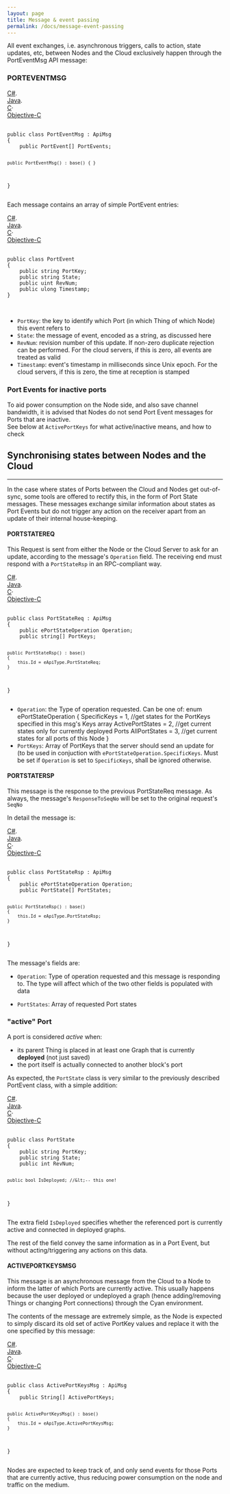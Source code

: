 ```yaml
---
layout: page
title: Message & event passing
permalink: /docs/message-event-passing
---
```


All event exchanges, i.e. asynchronous triggers, calls to action, state updates, etc, between Nodes and the Cloud exclusively happen through the PortEventMsg API message:

### PORTEVENTMSG

<div id="code1_container">
    <div class="block-code block-show-code" type="section.type">
        <div class="code-tabs">
          <div data-lang="csharp" class="tab on">
            <a href="javascript: showCode('code1_container', 'csharp');"><span>C#</span></a><span>.</span>
          </div>
          <div data-lang="java" class="tab off">
            <a href="javascript: showCode('code1_container', 'java');"><span>Java</span></a><span>.</span>
          </div>
          <div data-lang="c" class="tab off">
            <a href="javascript: showCode('code1_container', 'c');"><span>C</span></a><span class="">·</span>
          </div>
          <div data-lang="objc" class="tab off">
            <a href="javascript: showCode('code1_container', 'objc');"><span>Objective-C</span></a>
          </div>
        </div>
        <pre id="csharp">
            <code>
public class PortEventMsg : ApiMsg
{
    public PortEvent[] PortEvents;
  
    public PortEventMsg() : base() { }
}
            </code>
        </pre>
        <pre id="java" style="display:none;">
            <code>
package com.yodiwo.plegma;

public class PortEventMsg extends ApiMsg {

    public PortEvent[] PortEvents;

    public PortEventMsg() {
    }
}
            </code>
        </pre>
        <pre id="c" style="display:none;">
            <code>
typedef struct Yodiwo_Plegma_PortEventMsg
{
    int32_t SeqNo;

    Array_Yodiwo_Plegma_PortEvent_t PortEvents;
} Yodiwo_Plegma_PortEventMsg_t;

typedef struct Array_Yodiwo_Plegma_PortEvent
{
    int num;
    struct Yodiwo_Plegma_PortEvent* elems;
} Array_Yodiwo_Plegma_PortEvent_t;
} Yodiwo_Plegma_ThingsSet_t;
            </code>
        </pre>
        <pre id="objc" style="display:none;">
            <code>
@interface PortEventMsg : APIMsg

@property (strong, nonatomic) NSMutableArray&lt;PortEvent&gt; *PortEvents;

@end
            </code>
        </pre>
    </div>
</div>

Each message contains an array of simple PortEvent entries:

<div id="code2_container">
    <div class="block-code block-show-code" type="section.type">
        <div class="code-tabs">
          <div data-lang="csharp" class="tab on">
            <a href="javascript: showCode('code2_container', 'csharp');"><span>C#</span></a><span>.</span>
          </div>
          <div data-lang="java" class="tab off">
            <a href="javascript: showCode('code2_container', 'java');"><span>Java</span></a><span>.</span>
          </div>
          <div data-lang="c" class="tab off">
            <a href="javascript: showCode('code2_container', 'c');"><span>C</span></a><span class="">·</span>
          </div>
          <div data-lang="objc" class="tab off">
            <a href="javascript: showCode('code2_container', 'objc');"><span>Objective-C</span></a>
          </div>
        </div>
        <pre id="csharp">
            <code>
public class PortEvent
{
    public string PortKey;
    public string State;
    public uint RevNum;
    public ulong Timestamp;
}
            </code>
        </pre>
        <pre id="java" style="display:none;">
            <code>
public class PortEvent
{
    public String PortKey;
    public String State;
    public int RevNum;
    public long Timestamp; 
}
            </code>
        </pre>
        <pre id="c" style="display:none;">
            <code>
typedef struct Yodiwo_Plegma_PortEvent
{
    char* PortKey;
    char* State;
    uint32_t RevNum;
    uint64_t Timestamp;
} Yodiwo_Plegma_PortEvent_t;
            </code>
        </pre>
        <pre id="objc" style="display:none;">
            <code>
@interface PortEvent : JSONModel

@property (strong, nonatomic) NSString *PortKey;
@property (strong, nonatomic) NSString&lt;Optional^gt; *State;
@property (nonatomic) NSUInteger RevNum;
@property (nonatomic) NSUInteger Timestamp;

@end
            </code>
        </pre>
    </div>
</div>


* `PortKey`: the key to identify which Port (in which Thing of which Node) this event refers to
* `State`: the message of event, encoded as a string, as discussed here
* `RevNum`: revision number of this update. If non-zero duplicate rejection can be performed. For the cloud servers, if this is zero, all events are treated as valid
* `Timestamp`: event's timestamp in milliseconds since Unix epoch. For the cloud servers, if this is zero, the time at reception is stamped


<div ng-switch-when="callout">
    <div class="block-callout block-show-callout  type-info block-show-callout  type-warning" type="section.type" ng-model="section.data">
        <h3>
            <i class="fa fa-exclamation-circle on" title="Warning"></i>
            <span>Port Events for inactive ports</span>
        </h3>
        <div marked="data.body" class="ng-isolate-scope"><p>To aid power consumption on the Node side, and also save channel bandwidth, it is advised that Nodes do not send Port Event messages for Ports that are inactive.<br>See below at <code>ActivePortKeys</code> for what active/inactive means, and how to check</p>
        </div>
    </div>
</div>


## Synchronising states between Nodes and the Cloud
- - - -
In the case where states of Ports between the Cloud and Nodes get out-of-sync, some tools are offered to rectify this, in the form of Port State messages. These messages exchange similar information about states as Port Events but do not trigger any action on the receiver apart from an update of their internal house-keeping.

#### PORTSTATEREQ

This Request is sent from either the Node or the Cloud Server to ask for an update, according to the message's `Operation` field. The receiving end must respond with a `PortStateRsp` in an RPC-compliant way.

<div id="code3_container">
    <div class="block-code block-show-code" type="section.type">
        <div class="code-tabs">
          <div data-lang="csharp" class="tab on">
            <a href="javascript: showCode('code3_container', 'csharp');"><span>C#</span></a><span>.</span>
          </div>
          <div data-lang="java" class="tab off">
            <a href="javascript: showCode('code3_container', 'java');"><span>Java</span></a><span>.</span>
          </div>
          <div data-lang="c" class="tab off">
            <a href="javascript: showCode('code3_container', 'c');"><span>C</span></a><span class="">·</span>
          </div>
          <div data-lang="objc" class="tab off">
            <a href="javascript: showCode('code3_container', 'objc');"><span>Objective-C</span></a>
          </div>
        </div>
        <pre id="csharp">
            <code>
public class PortStateReq : ApiMsg
{
    public ePortStateOperation Operation;
    public string[] PortKeys;

    public PortStateRsp() : base()
    {
        this.Id = eApiType.PortStateReq;
    }
}
            </code>
        </pre>
        <pre id="java" style="display:none;">
            <code>
package com.yodiwo.plegma;

import java.util.ArrayList;

public class PortStateReq extends ApiMsg
{
    public ePortStateOperation Operation;
    public String[] PortKeys;

    public PortStateReq() {
        this.Id = eApiType.PortStateReq;
    }
}
            </code>
        </pre>
        <pre id="c" style="display:none;">
            <code>
typedef struct Yodiwo_Plegma_PortStateReq
{
    //[ApiMsg]
    Yodiwo_Plegma_eApiType Id;
    int32_t Version;
    int32_t SeqNo;
    int32_t ResponseToSeqNo;

    Yodiwo_Plegma_ePortStateOperation Operation;
    Array_char* PortKeys;
} Yodiwo_Plegma_PortStateReq_t;
            </code>
        </pre>
        <pre id="objc" style="display:none;">
            <code>
@interface ThingsReq : APIMsg

@property (nonatomic) EnumThingsOperation Operation;
@property (strong, nonatomic) NSString&lt;Optional&gt; *ThingKey;
@property (strong, nonatomic) NSMutableArray&lt;Thing, Optional&gt; *Data; // of Thing

@end
            </code>
        </pre>
    </div>
</div>

* `Operation`: the Type of operation requested. Can be one of:
        enum ePortStateOperation
        {
          SpecificKeys = 1,     //get states for the PortKeys specified in this msg's Keys array
          ActivePortStates = 2, //get  current states only for currently deployed Ports
          AllPortStates = 3,    //get current states for all ports of this Node
        }
* `PortKeys`: Array of PortKeys that the server should send an update for (to be used in conjuction with `ePortStateOperation.SpecificKeys`. Must be set if `Operation` is set to `SpecificKeys`, shall be ignored otherwise.

#### PORTSTATERSP
This message is the response to the previous PortStateReq message. As always, the message's `ResponseToSeqNo` will be set to the original request's `SeqNo`

In detail the message is:


<div id="code4_container">
    <div class="block-code block-show-code" type="section.type">
        <div class="code-tabs">
          <div data-lang="csharp" class="tab on">
            <a href="javascript: showCode('code4_container', 'csharp');"><span>C#</span></a><span>.</span>
          </div>
          <div data-lang="java" class="tab off">
            <a href="javascript: showCode('code4_container', 'java');"><span>Java</span></a><span>.</span>
          </div>
          <div data-lang="c" class="tab off">
            <a href="javascript: showCode('code4_container', 'c');"><span>C</span></a><span class="">·</span>
          </div>
          <div data-lang="objc" class="tab off">
            <a href="javascript: showCode('code4_container', 'objc');"><span>Objective-C</span></a>
          </div>
        </div>
        <pre id="csharp">
            <code>
public class PortStateRsp : ApiMsg
{
    public ePortStateOperation Operation;
    public PortState[] PortStates;

    public PortStateRsp() : base()
    {
        this.Id = eApiType.PortStateRsp;
    }
}
            </code>
        </pre>
        <pre id="java" style="display:none;">
            <code>
package com.yodiwo.plegma;

import java.util.ArrayList;

public class PortStateRsp extends ApiMsg
{
    public ePortStateOperation Operation;
    public PortState[] PortStates;

    public PortStateRsp() {
        this.Id = eApiType.PortStateRsp;
    }
}
            </code>
        </pre>
        <pre id="c" style="display:none;">
            <code>
typedef struct Yodiwo_Plegma_PortStateRsp
{
    //[ApiMsg]
    Yodiwo_Plegma_eApiType Id;
    int32_t Version;
    int32_t SeqNo;
    int32_t ResponseToSeqNo;

    Yodiwo_Plegma_ePortStateOperation Operation;
    Array_Yodiwo_Plegma_PortState_t PortStates;
} Yodiwo_Plegma_PortStateRsp_t;

typedef struct Array_Yodiwo_Plegma_PortState
{
    int num;
    struct Yodiwo_Plegma_PortState* elems;
} Array_Yodiwo_Plegma_PortState_t;
            </code>
        </pre>
        <pre id="objc" style="display:none;">
            <code>
@interface PortStateRsp : APIMsg

@property (nonatomic) EnumStateOperation Operation;
@property (strong, nonatomic) NSMutableArray&lt;PortState&gt; *PortStates;

@end
            </code>
        </pre>
    </div>
</div>

The message's fields are:

* `Operation`: Type of operation requested and this message is responding to. The type will affect which of the two other fields is populated with data

* `PortStates`: Array of requested Port states

<div ng-switch-when="callout">
    <div class="block-callout block-show-callout  type-info block-show-callout  type-info" type="section.type" ng-model="section.data">
        <h3>
            <i class="fa fa-info-circle on" title="Info"></i>
            <span>"active" Port</span>
        </h3>
        <div marked="data.body" class="ng-isolate-scope"><p>A port is considered <em>active</em> when:</p>
            <ul>
                <li>its parent Thing is placed in at least one Graph that is currently <strong>deployed</strong> (not just saved)</li>
                <li>the port itself is actually connected to another block's port</li>
            </ul>
        </div>
    </div>
</div>

As expected, the `PortState` class is very similar to the previously described PortEvent class, with a simple addition:

<div id="code5_container">
    <div class="block-code block-show-code" type="section.type">
        <div class="code-tabs">
          <div data-lang="csharp" class="tab on">
            <a href="javascript: showCode('code5_container', 'csharp');"><span>C#</span></a><span>.</span>
          </div>
          <div data-lang="java" class="tab off">
            <a href="javascript: showCode('code5_container', 'java');"><span>Java</span></a><span>.</span>
          </div>
          <div data-lang="c" class="tab off">
            <a href="javascript: showCode('code5_container', 'c');"><span>C</span></a><span class="">·</span>
          </div>
          <div data-lang="objc" class="tab off">
            <a href="javascript: showCode('code5_container', 'objc');"><span>Objective-C</span></a>
          </div>
        </div>
        <pre id="csharp">
            <code>
public class PortState
{
    public string PortKey;
    public string State;
    public int RevNum;
  
    public bool IsDeployed; //&lt;-- this one!
}
            </code>
        </pre>
        <pre id="java" style="display:none;">
            <code>
package com.yodiwo.plegma;

import java.util.ArrayList;

public class PortState 
{
    public String PortKey;
    public String State;
    public int RevNum;
  
    public Boolean IsDeployed; //this one
}
            </code>
        </pre>
        <pre id="c" style="display:none;">
            <code>
typedef struct Yodiwo_Plegma_PortState
{
    char* PortKey;
    char* State;
    int32_t RevNum;
  
    bool_t IsDeployed;  //this one
} Yodiwo_Plegma_PortState_t;
            </code>
        </pre>
        <pre id="objc" style="display:none;">
            <code>
@interface PortState : JSONModel

@property (strong, nonatomic) NSString *PortKey;
@property (strong, nonatomic) NSString&lt;Optional&gt; *State;
@property (nonatomic) NSInteger RevNum;

@property (nonatomic) BOOL IsDeployed;  //this one

@end
            </code>
        </pre>
    </div>
</div>

The extra field `IsDeployed` specifies whether the referenced port is currently active and connected in deployed graphs.

The rest of the field convey the same information as in a Port Event, but without acting/triggering any actions on this data.

#### ACTIVEPORTKEYSMSG

This message is an asynchronous message from the Cloud to a Node to inform the latter of which Ports are currently active. This usually happens because the user deployed or undeployed a graph (hence adding/removing Things or changing Port connections) through the Cyan environment.

The contents of the message are extremely simple, as the Node is expected to simply discard its old set of active PortKey values and replace it with the one specified by this message:

<div id="code6_container">
    <div class="block-code block-show-code" type="section.type">
        <div class="code-tabs">
          <div data-lang="csharp" class="tab on">
            <a href="javascript: showCode('code6_container', 'csharp');"><span>C#</span></a><span>.</span>
          </div>
          <div data-lang="java" class="tab off">
            <a href="javascript: showCode('code6_container', 'java');"><span>Java</span></a><span>.</span>
          </div>
          <div data-lang="c" class="tab off">
            <a href="javascript: showCode('code6_container', 'c');"><span>C</span></a><span class="">·</span>
          </div>
          <div data-lang="objc" class="tab off">
            <a href="javascript: showCode('code6_container', 'objc');"><span>Objective-C</span></a>
          </div>
        </div>
        <pre id="csharp">
            <code>
public class ActivePortKeysMsg : ApiMsg
{
    public String[] ActivePortKeys;

    public ActivePortKeysMsg() : base()
    {
        this.Id = eApiType.ActivePortKeysMsg;
    }
}
            </code>
        </pre>
        <pre id="java" style="display:none;">
            <code>
package com.yodiwo.plegma;

import java.util.ArrayList;

public class ActivePortKeysMsg extends ApiMsg
{
    public String[] ActivePortKeys;

    public ActivePortKeysMsg()
    {
      this.Id = eApiType.ActivePortKeysMsg;
    }
}
            </code>
        </pre>
        <pre id="c" style="display:none;">
            <code>
typedef struct Yodiwo_Plegma_ActivePortKeysMsg
{
    Yodiwo_Plegma_eApiType Id;
    int32_t Version;
    int32_t SeqNo;
    int32_t ResponseToSeqNo;

    Array_char* ActivePortKeys;
} Yodiwo_Plegma_ActivePortKeysMsg_t;
            </code>
        </pre>
        <pre id="objc" style="display:none;">
            <code>
@interface ActivePortKeysMsg : APIMsg

@property (strong, nonatomic) NSMutableArray&lt;Optional&gt; *ActivePortKeys;

@end
            </code>
        </pre>
    </div>
</div>

Nodes are expected to keep track of, and only send events for those Ports that are currently active, thus reducing power consumption on the node and traffic on the medium.